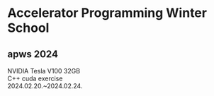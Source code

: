 # Accelerator Programming Winter School  
## apws 2024  
NVIDIA Tesla V100 32GB  
C++ cuda exercise  
2024.02.20.~2024.02.24.
